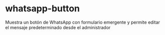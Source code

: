 # whatsapp-button
Muestra un botón de WhatsApp con formulario emergente y permite editar el mensaje predeterminado desde el administrador
